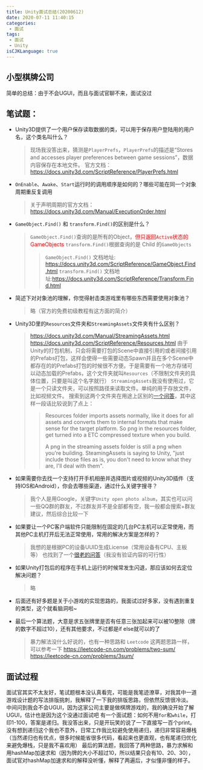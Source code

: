 ```yaml
---
title: Unity面试总结(20200612)
date: 2020-07-11 11:40:15
categories:
 - 面试
tags:
 - 面试
 - Unity
isCJKLanguage: true
---
```


## 小型棋牌公司
简单的总结：由于不会UGUI，而且与面试官聊不来，面试没过

## 笔试题：
 - Unity3D提供了一个用户保存读取数据的类，可以用于保存用户登陆用的用户名，这个类名叫什么？
    > 现场我没答出来，猜测是`PlayerPrefs`，`PlayerPrefs`的描述是“Stores and accesses player preferences between game sessions”，数据内容保存在本地文件。
    > 官方文档：https://docs.unity3d.com/ScriptReference/PlayerPrefs.html

 - `OnEnable`、`Awake`、`Start`运行时的调用顺序是如何的？哪些可能在同一个对象周期重反复调用
   
    > 关于声明周期的官方文档：https://docs.unity3d.com/Manual/ExecutionOrder.html
    
 -  `GameObject.Find()` 和 `transform.Find()`的区别是什么？
    
    > `GameObject.Find()`查询的是所有的Object，<font color=red>但只返回`Active`状态的GameObjects</font>
    > `transform.Find()`根据查询的是 Child 的`GameObjects`
    >
    > > `GameObject.Find()` 文档地址: https://docs.unity3d.com/ScriptReference/GameObject.Find.html
    > > `transform.Find()` 文档地址:https://docs.unity3d.com/ScriptReference/Transform.Find.html

- 简述下对对象池的理解，你觉得射击类游戏里有哪些东西需要使用对象池？
  
    > 略（官方的免费初级教程有这方面的简介）
    
- Unity3D里的`Resources`文件夹和`StreamingAssets`文件夹有什么区别？
    > https://docs.unity3d.com/Manual/StreamingAssets.html
    > https://docs.unity3d.com/ScriptReference/Resources.html
    > 由于Unity的打包机制，只会将需要打包的Scene中直接引用的或者间接引用的Prefabs打包，这样会使得一些需要动态Spawn并且在多个Scene中都存在的的Prefabs打包的时候很不方便。于是需要有一个地方存储可以动态加载的Prefabs，这个文件夹就叫`Resources`（不限制文件夹的具体位置，只要是叫这个名字就行）
    > `StreamingAssets`我没有使用过，它是一个只读文件夹，可以按照路径来读取文件。单纯的用于存放文件，比如视频文件。
    > 搜索到这两个文件夹在用途上区别的[一个问答](https://forum.unity.com/threads/resources-vs-streamingassets-for-mobile.494804/)，其中这样一段话比较说到了点上：
    >
    > > Resources folder imports assets normally, like it does for all assets and converts them to internal formats that make sense for the target platform. So png in the resources folder, get turned into a ETC compressed texture when you build.
    > >
    > > A png in the streaming assets folder is still a png when you're building. SteamingAssets is saying to Unity, "just include those files as is, you don't need to know what they are, I'll deal with them".

- 如果需要你去找一个支持打开手机相册并选择图片或视频的Unity3D插件（支持IOS和Android），你会去哪些渠道，通过什么关键字搜寻？
  
    > 我个人是用Google，关键字`Unity open photo album`，其实也可以问一些QQ群的群友，不过群友并不是全部都有空，我一般都会搜索+群友建议，然后综合比较一下

- 如果要让一个PC客户端软件只能限制在固定的几台PC主机可以正常使用，而其他PC主机打开后无法正常使用，常用的解决方案是怎样的？
    > 我想的是根据PC的设备UUID生成License（常用设备有CPU、主板等）
    > 也找到了一个[很老的问答](https://answers.unity.com/questions/23490/how-do-i-create-licensesproduct-keys-for-my-unity.html)（我没有验证内容的可行性）

- 如果Unity打包后的程序在手机上运行的时候常发生闪退，那应该如何去定位解决问题？
  
    > 略

- 后面还有好多题是关于小游戏的实现思路的，我面试过好多家，没有遇到重复的类型，这个就看脑洞啦~

- 最后一个算法题，大意是求五张牌里是否有任意三张加起来可以被10整除（牌的数字不超过10），还有其他要求，不过都是if else就可以的了
    > 暴力解法没什么好说的，也有一种思路和 `Leetcode` 这两题思路一样，可以参考一下
    > https://leetcode-cn.com/problems/two-sum/
    > https://leetcode-cn.com/problems/3sum/

## 面试过程
面试官其实不太友好，笔试题根本没认真看完，可能是我笔迹潦草，对我其中一道游戏设计题的写法排版挑刺，我解释了一下我的排版思路，但依然反馈很冷淡。
中间问到我会不会UGUI，因为这家公司主要是做棋牌游戏的，我的确没开始了解UGUI，估计也是因为这个没通过面试吧
有一个面试题：如何不用`for`和`while`，打印1-100，答案是递归。我没答出来，只是开玩笑的说了一下直接写一百个print。
没有想到递归这个我也不意外，日常工作我比较避免使用递归，递归非常容易爆栈（当然递归也有优点，很多时候能省很多代码，看起来也更直观，也有尾递归优化来避免爆栈，只是我不喜欢用）
最后的算法题，我回答了两种思路，暴力求解和用hashMap加速求和（因为牌的大小不超过10，所以结果只会有10、20、30），面试官对hashMap加速求和的解释没听懂，解释了两遍后，才似懂非懂的样子。
